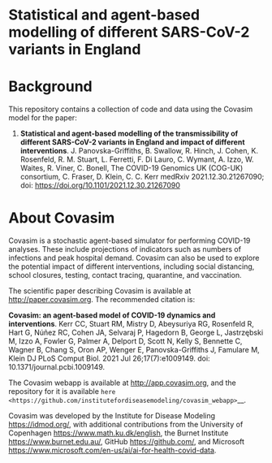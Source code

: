 Statistical and agent-based modelling of different SARS-CoV-2 variants in England
=======

Background
=============
This repository contains a collection of code and data using the Covasim model for the paper:

1. **Statistical and agent-based modelling of the transmissibility of different SARS-CoV-2 variants in England and impact of different interventions**. J. Panovska-Griffiths, B. Swallow, R. Hinch, J. Cohen, K. Rosenfeld, R. M. Stuart, L. Ferretti, F. Di Lauro, C. Wymant, A. Izzo, W. Waites, R. Viner, C. Bonell, The COVID-19 Genomics UK (COG-UK) consortium, C. Fraser, D. Klein, C. C. Kerr
medRxiv 2021.12.30.21267090; doi: https://doi.org/10.1101/2021.12.30.21267090

About Covasim
=============

Covasim is a stochastic agent-based simulator for performing COVID-19 analyses. These include projections of indicators such as numbers of infections and peak hospital demand. Covasim can also be used to explore the potential impact of different interventions, including social distancing, school closures, testing, contact tracing, quarantine, and vaccination.

The scientific paper describing Covasim is available at http://paper.covasim.org. The recommended citation is:

**Covasim: an agent-based model of COVID-19 dynamics and interventions**. Kerr CC, Stuart RM, Mistry D, Abeysuriya RG, Rosenfeld R, Hart G, Núñez RC, Cohen JA, Selvaraj P, Hagedorn B, George L, Jastrzębski M, Izzo A, Fowler G, Palmer A, Delport D, Scott N, Kelly S, Bennette C, Wagner B, Chang S, Oron AP, Wenger E, Panovska-Griffiths J, Famulare M, Klein DJ PLoS Comput Biol. 2021 Jul 26;17(7):e1009149. doi: 10.1371/journal.pcbi.1009149.

The Covasim webapp is available at http://app.covasim.org, and the repository for it is available `here <https://github.com/institutefordiseasemodeling/covasim_webapp>`__.

Covasim was developed by the Institute for Disease Modeling <https://idmod.org/>, with additional contributions from the University of Copenhagen <https://www.math.ku.dk/english>, the Burnet Institute <https://www.burnet.edu.au/>, GitHub <https://github.com/>, and Microsoft <https://www.microsoft.com/en-us/ai/ai-for-health-covid-data>.
